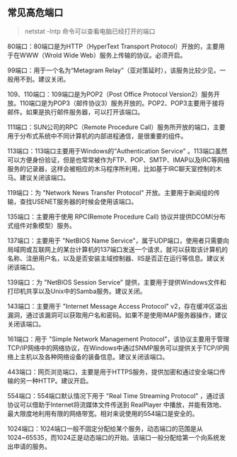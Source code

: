 ## 常见高危端口

> netstat -lntp 命令可以查看电脑已经打开的端口

80端口：80端口是为HTTP（HyperText Transport Protocol）开放的，主要用于在WWW（Wrold Wide Web）服务上传输的协议。必须开启。

99端口：用于一个名为“Metagram Relay”（亚对策延时），该服务比较少见，一般用不到。建议关闭。

109、110端口：109端口是为POP2（Post Office Protocol Version2）服务开放。110端口是为POP3（邮件协议3）服务开放的。POP2、POP3主要用于接将邮件。如果是执行邮件服务器，可以打开该端口。

111端口：SUN公司的RPC（Remote Procedure Call）服务所开放的端口，主要用于分布式系统中不同计算机的内部进程通信，是很重要的组件。

113端口：113端口主要用于Windows的“Authentication Service" 。113端口虽然可以方便身份验证，但是也常常被作为FTP、POP、SMTP、IMAP以及IRC等网络服务的记录器，这样会被相应的木马程序所利用，比如基于IRC聊天室控制的木马。建议关闭该端口。

119端口：为 "Network News Transfer Protocol" 开放。主要用于新闻组的传输，查找USENET服务器的时候会使用该端口。

135端口：主要用于使用 RPC(Remote Procedure Call) 协议并提供DCOM(分布式组件对象模型）服务。

137端口：主要用于 "NetBIOS Name Service"，属于UDP端口，使用者只需要向局域网或互联网上的某台计算机的137端口发送一个请求，就可以获取该计算机的名称、注册用户名，以及是否安装主域控制器、IIS是否正在运行等信息。建议关闭该端口。

139端口：为 "NetBIOS Session Service" 提供，主要用于提供Windows文件和打印机共享以及Unix中的Samba服务。建议关闭。

143端口：主要用于 "Internet Message Access Protocol" v2，存在缓冲区溢出漏洞，通过该漏洞可以获取用户名和密码。如果不是使用IMAP服务器操作，建议关闭该端口。

161端口：用于 "Simple Network Management Protocol"，该协议主要用于管理TCP/IP网络中的网络协议，在Windows中通过SNMP服务可以提供关于TCP/IP网络上主机以及各种网络设备的装备信息。建议关闭该端口。

443端口：网页浏览端口，主要是用于HTTPS服务，提供加密和通过安全端口传输的另一种HTTP。建议开启。

554端口：554端口默认情况下用于 "Real Time Streaming Protocol" ，通过该协议可以借助于Internet将流媒体文件传送到 RealPlayer 中播放，并能有效地、最大限度地利用有限的网络带宽。相对来说使用的554端口是安全的。

1024端口：1024端口一般不固定分配给某个服务，动态端口的范围是从 1024~65535，而1024正是动态端口的开始。该端口一般分配给第一个向系统发出申请的服务。
